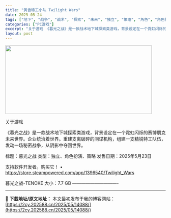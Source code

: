 ```yaml
---
title: "黄昏特工小队 Twilight Wars"
date: 2025-05-24
tags: ["地下", "战争", "战术", "探索", "未来", "独立", "策略", "角色", "角色扮演", "赛博朋克"]
categories: ["PC游戏"]
excerpt: "关于游戏 《暮光之战》是一款战术地下城探索类游戏，背景设定在一个霓虹闪烁的赛博朋克未来世界。企业统治着世界。重建支离破碎的间谍机构，组建一支精锐特工队伍，发动一场秘密战争，从阴影中夺回世界。 标题：暮光之战 类型：独立、角色扮演、策略 发售日期：2025年5月23日 支持软件开发者。购买它！ • h&hellip;"
layout: post
---
```


<img src="https://2cy.202588.cn/wp-content/uploads/2025/05/2025052403183152.webp" alt="" width="460" height="215" class="aligncenter size-full wp-image-14078" />

关于游戏

《暮光之战》是一款战术地下城探索类游戏，背景设定在一个霓虹闪烁的赛博朋克未来世界。企业统治着世界。重建支离破碎的间谍机构，组建一支精锐特工队伍，发动一场秘密战争，从阴影中夺回世界。

标题：暮光之战
类型：独立、角色扮演、策略
发售日期：2025年5月23日

支持软件开发者。购买它！
• https://store.steampowered.com/app/1396540/Twilight_Wars

暮光之战-TENOKE
大小：7.7 GB
——————————- 

---
📖 **下载地址/原文地址：** 本文最初发布于我的博客网站：[https://2cy.202588.cn/2025/05/14088/](https://2cy.202588.cn/2025/05/14088/)
